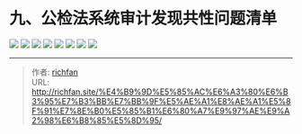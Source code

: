 # 九、公检法系统审计发现共性问题清单

![](https://jsd.cdn.zzko.cn/gh/richffan/img@main/audit/审计发现共性问题清单/九-公检法系统审计发现共性问题清单/公检法系统审计发现共性问题清单_页面_087.webp)
![](https://jsd.cdn.zzko.cn/gh/richffan/img@main/audit/审计发现共性问题清单/九-公检法系统审计发现共性问题清单/公检法系统审计发现共性问题清单_页面_088.webp)
![](https://jsd.cdn.zzko.cn/gh/richffan/img@main/audit/审计发现共性问题清单/九-公检法系统审计发现共性问题清单/公检法系统审计发现共性问题清单_页面_089.webp)
![](https://jsd.cdn.zzko.cn/gh/richffan/img@main/audit/审计发现共性问题清单/九-公检法系统审计发现共性问题清单/公检法系统审计发现共性问题清单_页面_090.webp)
![](https://jsd.cdn.zzko.cn/gh/richffan/img@main/audit/审计发现共性问题清单/九-公检法系统审计发现共性问题清单/公检法系统审计发现共性问题清单_页面_091.webp)
![](https://jsd.cdn.zzko.cn/gh/richffan/img@main/audit/审计发现共性问题清单/九-公检法系统审计发现共性问题清单/公检法系统审计发现共性问题清单_页面_092.webp)
![](https://jsd.cdn.zzko.cn/gh/richffan/img@main/audit/审计发现共性问题清单/九-公检法系统审计发现共性问题清单/公检法系统审计发现共性问题清单_页面_093.webp)
![](https://jsd.cdn.zzko.cn/gh/richffan/img@main/audit/审计发现共性问题清单/九-公检法系统审计发现共性问题清单/公检法系统审计发现共性问题清单_页面_094.webp)


---

> 作者: [richfan](https://richfan.site/)  
> URL: http://richfan.site/%E4%B9%9D%E5%85%AC%E6%A3%80%E6%B3%95%E7%B3%BB%E7%BB%9F%E5%AE%A1%E8%AE%A1%E5%8F%91%E7%8E%B0%E5%85%B1%E6%80%A7%E9%97%AE%E9%A2%98%E6%B8%85%E5%8D%95/  

